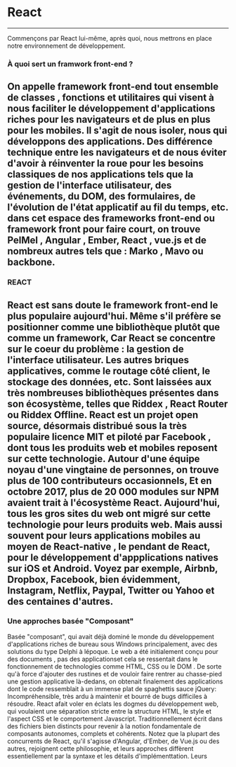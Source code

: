 # React 
-----------

Commençons par React lui-même, après quoi, nous mettrons en place notre environnement de développement.

### À quoi sert un framwork front-end ?

On appelle framework front-end tout ensemble de classes , fonctions et utilitaires qui visent à nous faciliter le développement d'applications riches pour les navigateurs et de plus en plus pour les mobiles.
Il s'agit de nous isoler, nous qui développons des applications.
Des différence technique entre les navigateurs et de nous éviter d'avoir à réinventer la roue pour les besoins classiques de nos applications tels que la gestion de l'interface utilisateur, des événements, du DOM, des formulaires, de l'évolution de l'état applicatif au fil du temps, etc.
dans cet espace des frameworks front-end ou framework front pour faire court, on trouve PelMel , Angular , Ember, React , vue.js et de nombreux autres tels que : Marko , Mavo ou backbone.
----------------

### REACT
React est sans doute le framework front-end le plus populaire aujourd'hui. 
Même s'il préfère se positionner comme une bibliothèque plutôt que comme un framework,
Car React se concentre sur le coeur du problème : la gestion de l'interface utilisateur.
Les autres briques applicatives, comme le routage côté client, le stockage des données, etc.
Sont laissées aux très nombreuses bibliothèques présentes dans son écosystème, telles que Riddex , React Router ou Riddex Offline.
React est un projet open source, désormais distribué sous la très populaire licence MIT et piloté par Facebook , dont tous les produits web et mobiles reposent sur cette technologie.
Autour d'une équipe noyau d'une vingtaine de personnes, on trouve plus de 100 contributeurs occasionnels, Et en octobre 2017, plus de 20 000 modules sur NPM avaient trait à l'écosystème React.
Aujourd'hui, tous les gros sites du web ont migré sur cette technologie pour leurs produits web.
Mais aussi souvent pour leurs applications mobiles au moyen de React-native , le pendant de React, pour le développement d'appplications natives sur iOS et Android.
Voyez par exemple, Airbnb, Dropbox, Facebook, bien évidemment, Instagram, Netflix, Paypal, Twitter ou Yahoo et des centaines d'autres.
-----------------

### Une approches basée "Composant"
Basée "composant", qui avait déjà dominé le monde du développement d'applications riches de bureau sous Windows principalement, avec des solutions du type Delphi à lépoque.
Le web a été initialement conçu pour des documents , pas des applicationset cela se ressentait dans le fonctionnement de technologies comme HTML, CSS ou le DOM .
De sorte qu'à force d'ajouter des rustines et de vouloir faire rentrer au chasse-pied une gestion applicative là-dedans, on obtenait finalement des applications dont le code ressemblait à un immense plat de spaghettis sauce jQuery:
Incompréhensible, très ardu à maintenir et bourré de bugs difficiles à résoudre.
React afait voler en éclats les dogmes du développement web, qui voulaient une séparation stricte entre la structure HTML, le style et l'aspect CSS et le comportement Javascript.
Traditionnellement écrit dans des fichiers bien distincts pour revenir à la notion fondamentale de composants autonomes, complets et cohérents.
Notez que la plupart des concurrents de React, qu'il s'agisse d'Angular, d'Ember, de Vue.js ou des autres, rejoignent cette philosophie, et leurs approches diffèrent essentiellement par la syntaxe et les détails d'implémenttation.
Leurs 

  
